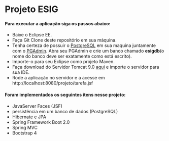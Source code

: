 # Projeto ESIG
<h4>Para executar a aplicação siga os passos abaixo:</h4>

<ul>
  <li>Baixe o Eclipse EE.</a></li>
  <li>Faça Git Clone deste repositório em sua máquina.</li>
  <li>Tenha certeza de possuir o <a href="https://www.postgresql.org/">PostgreSQL</a> em sua maquina juntamente com o <a href="https://www.pgadmin.org/">PGAdmin</a>. Abra seu PGAdmin e crie um banco chamado <b>esigdb</b>(o nome do banco deve ser exatamente como está escrito).</li> 
  <li>Importe-o para seu Eclipse como projeto Maven.</li>
  <li>Faça download do Servidor Tomcat 9.0 <a href="https://tomcat.apache.org/download-90.cgi">aqui</a> e importe o servidor para sua IDE.</li>
  <li>Rode a aplicação no servidor e a acesse em http://localhost:8080/projeto/tarefa.jsf</li>
</ul>

<h4>Foram implementados os seguintes itens nesse projeto:</h4>
<ul>
  <li>JavaServer Faces (JSF)</li>
  <li>persistência em um banco de dados (PostgreSQL)</li>
  <li>Hibernate e JPA</li>
  <li>Spring Framework Boot 2.0</li>
  <li>Spring MVC</li>
  <li>Bootstrap 4</li>
</ul>
